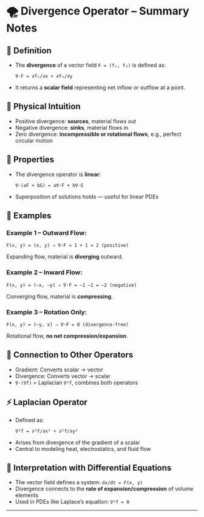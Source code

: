 # 🌪️ Divergence Operator – Summary Notes

## 📘 Definition

- The **divergence** of a vector field `F = (f₁, f₂)` is defined as:
  
  ```
  ∇·F = ∂f₁/∂x + ∂f₂/∂y
  ```
- It returns a **scalar field** representing net inflow or outflow at a point.

## 🌊 Physical Intuition

- Positive divergence: **sources**, material flows out
- Negative divergence: **sinks**, material flows in
- Zero divergence: **incompressible or rotational flows**, e.g., perfect circular motion

## 🔁 Properties

- The divergence operator is **linear**:
  ```
  ∇·(aF + bG) = a∇·F + b∇·G
  ```
- Superposition of solutions holds — useful for linear PDEs

## 🧪 Examples

### Example 1 – Outward Flow:
  ```
  F(x, y) = (x, y) ⇒ ∇·F = 1 + 1 = 2 (positive)
  ```
  Expanding flow, material is **diverging** outward.

### Example 2 – Inward Flow:
  ```
  F(x, y) = (–x, –y) ⇒ ∇·F = –1 –1 = –2 (negative)
  ```
  Converging flow, material is **compressing**.

### Example 3 – Rotation Only:
  ```
  F(x, y) = (–y, x) ⇒ ∇·F = 0 (divergence-free)
  ```
  Rotational flow, **no net compression/expansion**.

## 🔄 Connection to Other Operators

- Gradient: Converts scalar → vector
- Divergence: Converts vector → scalar
- `∇·(∇f)` = Laplacian `∇²f`, combines both operators

## ⚡ Laplacian Operator

- Defined as:
  ```
  ∇²f = ∂²f/∂x² + ∂²f/∂y²
  ```
- Arises from divergence of the gradient of a scalar
- Central to modeling heat, electrostatics, and fluid flow

## 🧠 Interpretation with Differential Equations

- The vector field defines a system: `dx/dt = F(x, y)`
- Divergence connects to the **rate of expansion/compression** of volume elements
- Used in PDEs like Laplace’s equation: `∇²f = 0`

---
